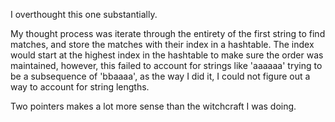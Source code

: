I overthought this one substantially.

My thought process was iterate through the entirety of the first string to find matches, and store the matches with their index in a hashtable.
The index would start at the highest index in the hashtable to make sure the order was maintained, however, this failed to account for strings like
'aaaaaa' trying to be a subsequence of 'bbaaaa', as the way I did it, I could not figure out a way to account for string lengths.

Two pointers makes a lot more sense than the witchcraft I was doing.